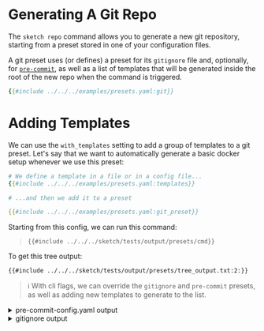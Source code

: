 # Generating A Git Repo

The `sketch repo` command allows you to generate a new git repository, starting from a preset stored in one of your configuration files.

A git preset uses (or defines) a preset for its `gitignore` file and, optionally, for [`pre-commit`](https://pre-commit.com), as well as a list of templates that will be generated inside the root of the new repo when the command is triggered.

```yaml
{{#include ../../../examples/presets.yaml:git}}
```
# Adding Templates

We can use the `with_templates` setting to add a group of templates to a git preset. Let's say that we want to automatically generate a basic docker setup whenever we use this preset:

```yaml
# We define a template in a file or in a config file...
{{#include ../../../examples/presets.yaml:templates}}

# ...and then we add it to a preset

{{#include ../../../examples/presets.yaml:git_preset}}
```

Starting from this config, we can run this command:

>`{{#include ../../../sketch/tests/output/presets/cmd}}`

To get this tree output:

```
{{#include ../../../sketch/tests/output/presets/tree_output.txt:2:}}
```

>ℹ️ With cli flags, we can override the `gitignore` and `pre-commit` presets, as well as adding new templates to generate to the list.

<details>
<summary>pre-commit-config.yaml output</summary>

```yaml
{{#include ../../../sketch/tests/output/presets/.pre-commit-config.yaml}}
```
</details>


<details>
<summary>gitignore output</summary>

```
{{#include ../../../sketch/tests/output/presets/.gitignore}}
```
</details>

